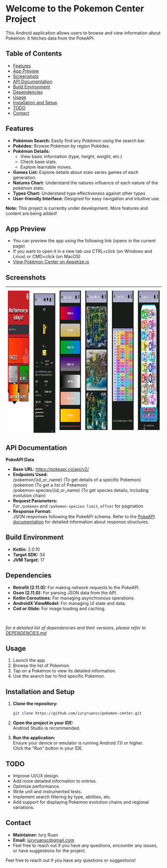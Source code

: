 # Welcome to the Pokemon Center Project

This Android application allows users to browse and view information about Pokemon. It fetches data from the PokeAPI.

## Table of Contents
* [Features](#features)
* [App Preview](#app-preview)
* [Screenshots](#screenshots)
* [API Documentation](#api-documentation)
* [Build Environment](#build-environment)
* [Dependencies](#dependencies)
* [Usage](#usage)
* [Installation and Setup](#installation-and-setup)
* [TODO](#todo)
* [Contact](#contact)

## Features
* **Pokémon Search:** Easily find any Pokémon using the search bar.
* **Pokédex:** Browse Pokémon by region Pokédex.
* **Pokémon Details:**
    * View basic information (type, height, weight, etc.)
    * Check base stats.
    * Explore learnable moves.
* **Games List:** Explore details about main series games of each generation.
* **Natures Chart:** Understand the natures influence of each nature of the pokémon stats.
* **Types Chart:** Understand type effectiveness against other types
* **User-friendly Interface:** Designed for easy navigation and intuitive use.

**Note:** This project is currently under development. More features and content are being added!

## App Preview
* You can preview the app using the following link (opens in the current page)
* If you want to open it in a new tab use CTRL+click (on Windows and Linux) or CMD+click (on MacOS)
* [View Pokémon Center on Appetize.io](https://appetize.io/app/b_opjehbs46jcyxuacfdeoiig4fq)

## Screenshots
| <img src="./app/src/main/assets/screenshots/project_mainview.jpeg" height="450" alt="initial interface screenshot"/> | <br> <img src="./app/src/main/assets/screenshots/project_pokemon_details.jpeg" height="450" alt="pokemon details screenshot"/> | <img src="./app/src/main/assets/screenshots/project_gen_games.jpeg" height="450" alt="games by generation screenshot"/> | <img src="./app/src/main/assets/screenshots/project_regions.jpeg" height="450" alt="pokedex by regions screenshot"/> | <img src="./app/src/main/assets/screenshots/project_natures_chart.jpeg" height="450" alt="natures chart screenshot"/> | <img src="./app/src/main/assets/screenshots/project_types_chart.jpeg" height="450" alt="types chart screenshot"/> |
|:---:| :---: | :---: | :---: | :---: | :---: |


## API Documentation

**PokeAPI Data**

* **Base URL:** https://pokeapi.co/api/v2/
* **Endpoints Used:**
  <br>/pokemon/{id_or_name} (To get details of a specific Pokemon)
  <br>/pokemon (To get a list of Pokemon)
  <br>/pokemon-species/{id_or_name} (To get species details, including evolution chain) 
  <br>
* **Request Parameters:**
  <br>For `/pokemon` and `/pokemon-species`: `limit`, `offset` for pagination
  <br>
* **Response Format:**
  <br>JSON responses following the PokeAPI schema. Refer to the [PokeAPI documentation](https://pokeapi.co/docs/v2/) for detailed information about response structures.

## Build Environment
* **Kotlin:**  2.0.10
* **Target SDK:**  34
* **JVM Target:**  17

## Dependencies
* **Retrofit (2.11.0):**  For making network requests to the PokeAPI.
* **Gson (2.11.0):**  For parsing JSON data from the API.
* **Kotlin Coroutines:**  For managing asynchronous operations.
* **AndroidX ViewModel:**  For managing UI state and data.
* **Coil or Glide:** For image loading and caching. 
<br>

*for a detailed list of dependencies and their versions, please refer to [DEPENDENCIES.md](docs/DEPENDENCIES.md)*

## Usage

1. Launch the app.
2. Browse the list of Pokemon.
3. Tap on a Pokemon to view its detailed information.
4. Use the search bar to find specific Pokemon.

## Installation and Setup

1. **Clone the repository:**
   ```bash
   git clone https://github.com/iuryruansc/pokemon-center.git

3. **Open the project in your IDE:**
   <br>Android Studio is recommended.

4. **Run the application:**
   <br>Ensure your device or emulator is running Android 7.0 or higher.
   <br>Click the "Run" button in your IDE.

## TODO
* Improve UI/UX design.
* Add more detailed information to entries.
* Optimize performance.
* Write unit and instrumented tests.
* Implement search filtering by type, abilities, etc.
* Add support for displaying Pokemon evolution chains and regional variations.
  
## Contact
* **Maintainer:** Iury Ruan
* **Email:** iuryruansc@gmail.com
* Feel free to reach out if you have any questions, encounter any issues, or have suggestions for the project.

Feel free to reach out if you have any questions or suggestions!
